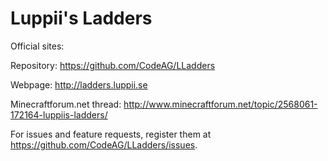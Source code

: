 Luppii's Ladders
=============

Official sites:

Repository: https://github.com/CodeAG/LLadders

Webpage: http://ladders.luppii.se

Minecraftforum.net thread: http://www.minecraftforum.net/topic/2568061-172164-luppiis-ladders/

For issues and feature requests, register them at https://github.com/CodeAG/LLadders/issues.
